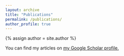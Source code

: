 ```yaml
---
layout: archive
title: "Publications"
permalink: /publications/
author_profile: true
---
```


{% assign author = site.author %}

You can find my articles on <u><a href="{{author.googlescholar}}">my Google Scholar profile</a>.</u>

